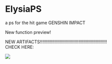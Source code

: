 # ElysiaPS
a ps for the hit game GENSHIN IMPACT


New function preview!

NEW ARTIFACTS!!!!!!!!!!!!!!!!!!!!!!!!!!!!!!!!!!!!!!!!!!!!!!!!!!!!!!  
CHECK HERE:

<a href = "https://www.youtube.com/watch?v=nwYX9yXSWHk"><img src="https://img.icons8.com/color/48/000000/youtube-play.png"/></a>
